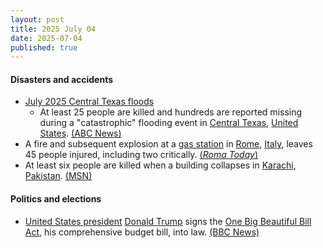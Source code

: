 ```yaml
---
layout: post
title: 2025 July 04
date: 2025-07-04
published: true
---
```



#### Disasters and accidents

* [July 2025 Central Texas floods](https://en.wikipedia.org/wiki/July_2025_Central_Texas_floods "July 2025 Central Texas floods")
  * At least 25 people are killed and hundreds are reported missing during a "catastrophic" flooding event in [Central Texas](https://en.wikipedia.org/wiki/Central_Texas "Central Texas"), [United States](https://en.wikipedia.org/wiki/United_States "United States"). [(ABC News)](https://abcnews.go.com/US/catastrophic-flooding-turns-deadly-texas-kerr-county-forced/story?id=123481319)
* A fire and subsequent explosion at a [gas station](https://en.wikipedia.org/wiki/Gas_station "Gas station") in [Rome](https://en.wikipedia.org/wiki/Rome "Rome"), [Italy](https://en.wikipedia.org/wiki/Italy "Italy"), leaves 45 people injured, including two critically. [(*Roma Today*)](https://www.romatoday.it/cronaca/esplosione-roma-oggi-incendio-4-luglio-2025.html)
* At least six people are killed when a building collapses in [Karachi](https://en.wikipedia.org/wiki/Karachi "Karachi"), [Pakistan](https://en.wikipedia.org/wiki/Pakistan "Pakistan"). [(MSN)](https://www.msn.com/en-gb/travel/news/at-least-6-killed-in-pakistan-building-collapse/ss-AA1n98eI?ocid=msedgntp&pc=U531&cvid=d2bfc4d834db4b25bb84172200716e64&ei=18#image=1)

#### Politics and elections

* [United States president](https://en.wikipedia.org/wiki/President_of_the_United_States "President of the United States") [Donald Trump](https://en.wikipedia.org/wiki/Donald_Trump "Donald Trump") signs the [One Big Beautiful Bill Act](https://en.wikipedia.org/wiki/One_Big_Beautiful_Bill_Act "One Big Beautiful Bill Act"), his comprehensive budget bill, into law. [(BBC News)](https://www.bbc.com/news/articles/cpvjlj3n1vmo)
